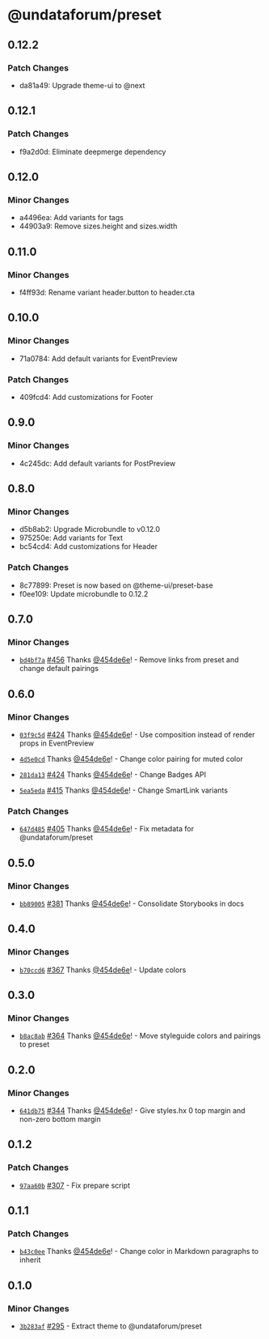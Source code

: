 # @undataforum/preset

## 0.12.2

### Patch Changes

- da81a49: Upgrade theme-ui to @next

## 0.12.1

### Patch Changes

- f9a2d0d: Eliminate deepmerge dependency

## 0.12.0

### Minor Changes

- a4496ea: Add variants for tags
- 44903a9: Remove sizes.height and sizes.width

## 0.11.0

### Minor Changes

- f4ff93d: Rename variant header.button to header.cta

## 0.10.0

### Minor Changes

- 71a0784: Add default variants for EventPreview

### Patch Changes

- 409fcd4: Add customizations for Footer

## 0.9.0

### Minor Changes

- 4c245dc: Add default variants for PostPreview

## 0.8.0

### Minor Changes

- d5b8ab2: Upgrade Microbundle to v0.12.0
- 975250e: Add variants for Text
- bc54cd4: Add customizations for Header

### Patch Changes

- 8c77899: Preset is now based on @theme-ui/preset-base
- f0ee109: Update microbundle to 0.12.2

## 0.7.0

### Minor Changes

- [`bd4bf7a`](https://github.com/UNDataForum/design-system/commit/bd4bf7a1bbe04ea909d64cc3ae6a30776e830a48)
  [#456](https://github.com/UNDataForum/design-system/pull/456) Thanks
  [@454de6e](https://github.com/454de6e)! - Remove links from preset and change
  default pairings

## 0.6.0

### Minor Changes

- [`03f9c5d`](https://github.com/UNDataForum/design-system/commit/03f9c5d3f991642ee81812fa9d1985a735237a6c)
  [#424](https://github.com/UNDataForum/design-system/pull/424) Thanks
  [@454de6e](https://github.com/454de6e)! - Use composition instead of render
  props in EventPreview

* [`4d5e0cd`](https://github.com/UNDataForum/design-system/commit/4d5e0cd3962b7786c2776b745a7f7291345f2592)
  Thanks [@454de6e](https://github.com/454de6e)! - Change color pairing for
  muted color

- [`281da13`](https://github.com/UNDataForum/design-system/commit/281da1389467080653e5945bbd9fd8798af982e3)
  [#424](https://github.com/UNDataForum/design-system/pull/424) Thanks
  [@454de6e](https://github.com/454de6e)! - Change Badges API

* [`5ea5eda`](https://github.com/UNDataForum/design-system/commit/5ea5edaaac6e613c5a31f86e40ff3e65ddf16624)
  [#415](https://github.com/UNDataForum/design-system/pull/415) Thanks
  [@454de6e](https://github.com/454de6e)! - Change SmartLink variants

### Patch Changes

- [`647d485`](https://github.com/UNDataForum/design-system/commit/647d485e1d0bb6e037850434b82195a59f3f7524)
  [#405](https://github.com/UNDataForum/design-system/pull/405) Thanks
  [@454de6e](https://github.com/454de6e)! - Fix metadata for @undataforum/preset

## 0.5.0

### Minor Changes

- [`bb89005`](https://github.com/UNDataForum/design-system/commit/bb8900574ffe0a9fe28d8a7e5851e60347e84e71)
  [#381](https://github.com/UNDataForum/design-system/pull/381) Thanks
  [@454de6e](https://github.com/454de6e)! - Consolidate Storybooks in docs

## 0.4.0

### Minor Changes

- [`b70ccd6`](https://github.com/UNDataForum/design-system/commit/b70ccd6993f2e610e670b0e8f7c97fcfafc53cfd)
  [#367](https://github.com/UNDataForum/design-system/pull/367) Thanks
  [@454de6e](https://github.com/454de6e)! - Update colors

## 0.3.0

### Minor Changes

- [`b8ac8ab`](https://github.com/UNDataForum/design-system/commit/b8ac8ab3693ecc927743b30d8a19b81836dd3793)
  [#364](https://github.com/UNDataForum/design-system/pull/364) Thanks
  [@454de6e](https://github.com/454de6e)! - Move styleguide colors and pairings
  to preset

## 0.2.0

### Minor Changes

- [`641db75`](https://github.com/UNDataForum/design-system/commit/641db75ddc6fb2f4a8452907079b933591e87b0e)
  [#344](https://github.com/UNDataForum/design-system/pull/344) Thanks
  [@454de6e](https://github.com/454de6e)! - Give styles.hx 0 top margin and
  non-zero bottom margin

## 0.1.2

### Patch Changes

- [`97aa60b`](https://github.com/UNDataForum/design-system/commit/97aa60bdd719ad5c457d261de1f7253a0e3c6c73)
  [#307](https://github.com/UNDataForum/design-system/pull/307) - Fix prepare
  script

## 0.1.1

### Patch Changes

- [`b43c0ee`](https://github.com/UNDataForum/design-system/commit/b43c0eef5cd693871af65fb52ea2edfeb613b4d5)
  Thanks [@454de6e](https://github.com/454de6e)! - Change color in Markdown
  paragraphs to inherit

## 0.1.0

### Minor Changes

- [`3b283af`](https://github.com/UNDataForum/design-system/commit/3b283af00891e422601e8fa7c56e4f49cd243647)
  [#295](https://github.com/UNDataForum/design-system/pull/295) - Extract theme
  to @undataforum/preset

